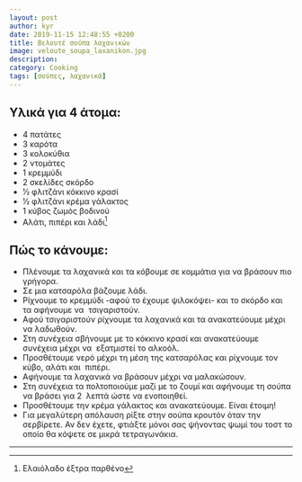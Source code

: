 ```yaml
---
layout: post
author: kyr
date: 2019-11-15 12:48:55 +0200
title: Βελουτέ σούπα λαχανικών
image: veloute_soupa_laxanikon.jpg
description:
category: Cooking
tags: [σούπες, λαχανικά]
---
```


## Υλικά για 4 άτομα:

* 4 πατάτες 
* 3 καρότα 
* 3 κολοκύθια 
* 2 ντομάτες 
* 1 κρεμμύδι 
* 2 σκελίδες σκόρδο 
* 1⁄2 φλιτζάνι κόκκινο κρασί 
* 1⁄2 φλιτζάνι κρέμα γάλακτος 
* 1 κύβος ζωμός βοδινού
* Αλάτι, πιπέρι και λάδι[^oil] 



## Πώς το κάνουμε:

* Πλένουμε τα λαχανικά και τα κόβουμε σε κομμάτια για να βράσουν πιο γρήγορα. 
* Σε μια κατσαρόλα βάζουμε λάδι. 
* Ρίχνουμε το κρεμμύδι -αφού το έχουμε ψιλοκόψει- και το σκόρδο και τα αφήνουμε να  τσιγαριστούν. 
* Αφού τσιγαριστούν ρίχνουμε τα λαχανικά και τα ανακατεύουμε μέχρι να λαδωθούν. 
* Στη συνέχεια σβήνουμε με το κόκκινο κρασί και ανακατεύουμε συνέχεια μέχρι να  εξατμιστεί το αλκοόλ. 
* Προσθέτουμε νερό μέχρι τη μέση της κατσαρόλας και ρίχνουμε τον κύβο, αλάτι και  πιπέρι. 
* Αφήνουμε τα λαχανικά να βράσουν μέχρι να μαλακώσουν. 
* Στη συνέχεια τα πολτοποιούμε μαζί με το ζουμί και αφήνουμε τη σούπα να βράσει για 2  λεπτά ώστε να ενοποιηθεί. 
* Προσθέτουμε την κρέμα γάλακτος και ανακατεύουμε. Είναι έτοιμη! 
* Για μεγαλύτερη απόλαυση ρίξτε στην σούπα κρουτόν όταν την σερβίρετε. Αν δεν έχετε, φτιάξτε μόνοι σας ψήνοντας ψωμί του τοστ το οποίο θα κόψετε σε μικρά τετραγωνάκια. 

---

[^oil]: Ελαιόλαδο έξτρα παρθένο

